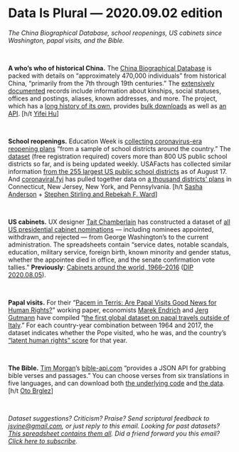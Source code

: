 Data Is Plural — 2020.09.02 edition
===================================

*The China Biographical Database, school reopenings, US cabinets since Washington, papal visits, and the Bible.*

&nbsp;

**A who’s who of historical China.** The [China Biographical Database](https://projects.iq.harvard.edu/cbdb) is packed with details on “approximately 470,000 individuals” from historical China, “primarily from the 7th through 19th centuries.” The [extensively documented](https://projects.iq.harvard.edu/cbdb/supporting-documents) records include information about kinships, social statuses, offices and postings, aliases, known addresses, and more. The project, which has a [long history of its own](https://projects.iq.harvard.edu/cbdb/history-of-cbdb), provides [bulk downloads](https://projects.iq.harvard.edu/cbdb/download-cbdb-standalone-database) as well as [an API](https://projects.iq.harvard.edu/cbdb/cbdb-api). [h/t [Yifei Hu](https://twitter.com/yifeiphu)]

&nbsp;

**School reopenings.** Education Week is [collecting coronavirus-era reopening plans](https://www.edweek.org/ew/section/multimedia/school-districts-reopening-plans-a-snapshot.html) “from a sample of school districts around the country.” The [dataset](https://fs24.formsite.com/edweek/lpuqp09jhq/index.html) (free registration required) covers more than 800 US public school districts so far, and is being updated weekly. USAFacts has collected similar information [from the 255 largest US public school districts](https://usafacts.org/articles/how-are-children-going-back-school-americas-225-largest-public-school-districts/) as of August 17. And [coronaviral.fyi](http://www.coronaviral.fyi/) has pulled together data on [a thousand districts’ plans](https://docs.google.com/spreadsheets/d/16f99488ylGL9L1BaeqaD-yy85mayS7-BSHJS31ukiXk/edit#gid=608920111) in Connecticut, New Jersey, New York, and Pennsylvania. [h/t [Sasha Anderson](https://twitter.com/sashananderson) + [Stephen Stirling and Rebekah F. Ward](https://us19.campaign-archive.com/?u=f41127908fa3aa16b3d6c4d99&id=542bdcc636)]

&nbsp;

**US cabinets.** UX designer [Tait Chamberlain](https://taitcha.com/) has constructed a dataset of [all US presidential cabinet nominations](https://github.com/taitcha/American_cabinet_appointments) — including nominees appointed, withdrawn, and rejected — from George Washington’s to the current administration. The spreadsheets contain “service dates, notable scandals, education, military service, foreign birth, known minority and gender status, whether the appointee died in office, and the senate confirmation vote tallies.” **Previously**: [Cabinets around the world, 1966–2016](https://www.nuffield.ox.ac.uk/our-research/research-centres/nuffield-politics-research-centre/whogov/) ([DIP 2020.08.05](https://tinyletter.com/data-is-plural/letters/data-is-plural-2020-08-05-edition)).

&nbsp;

**Papal visits.** For their “[Pacem in Terris: Are Papal Visits Good News for Human Rights?](https://econpapers.repec.org/paper/zbwilewps/37.htm)” working paper, economists [Marek Endrich](https://www.jura.uni-hamburg.de/die-fakultaet/personenverzeichnis/endrich-marek.html) and [Jerg Gutmann](https://sites.google.com/site/jerggutmann/home) have compiled “[the first global dataset on papal travels outside of Italy](https://drive.google.com/file/d/1Lr3qQvtReCAbke6DksuX5IoGMqwjbN_r/view).” For each country-year combination between 1964 and 2017, the dataset indicates whether the Pope visited, who he was, and the country’s [“latent human rights” score](https://dataverse.harvard.edu/dataverse/HumanRightsScores) for that year.

&nbsp;

**The Bible.** [Tim Morgan](https://timmorgan.dev/)’s [bible-api.com](https://bible-api.com/) “provides a JSON API for grabbing bible verses and passages.” You can choose verses from six translations in five languages, and can download both [the underlying code](https://github.com/seven1m/bible_api) and [the data](https://github.com/seven1m/open-bibles). [h/t [Oto Brglez](https://news.ycombinator.com/item?id=23737601)]

&nbsp;

*Dataset suggestions? Criticism? Praise? Send scriptural feedback to jsvine@gmail.com, or just reply to this email. Looking for past datasets? [This spreadsheet contains them all](https://docs.google.com/spreadsheets/d/1wZhPLMCHKJvwOkP4juclhjFgqIY8fQFMemwKL2c64vk). Did a friend forward you this email? [Click here to subscribe](https://tinyletter.com/data-is-plural).*